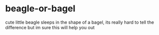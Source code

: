# beagle-or-bagel
 cute little beagle sleeps in the shape of a bagel, its really hard to tell the difference but im sure this will help you out

